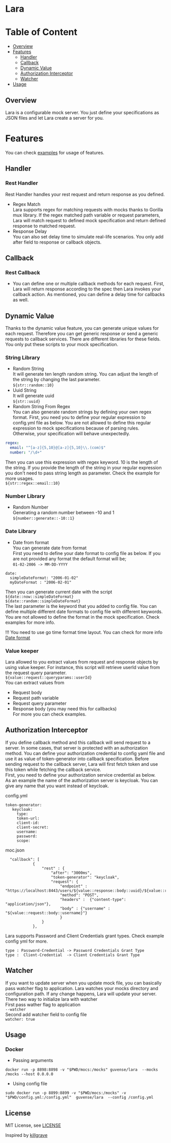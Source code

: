 
# Lara


# Table of Content
- [Overview](#overview)
- [Features](#features)
    * [Handler](#handler)
    * [Callback](#callback)
    * [Dynamic Value](#dynamic-value)
    * [Authorization Interceptor](#authorization-interceptor)
    * [Watcher](#watcher)
 - [Usage](#usage)

## Overview
Lara is a configurable mock server. You just define your specifications as JSON files and let Lara create a server for you.   


# Features
You can check [examples](example) for usage of features.

## Handler
 ### Rest Handler
Rest Handler handles your rest request and return response as you defined.       
- Regex Match     
Lara supports regex for matching requests with mocks thanks to Gorilla mux library. If the regex matched path variable or request parameters, Lara will match request to defined mock specification and return defined response to matched request.      
- Response Delay     
You can also set delay time to simulate real-life scenarios. You only add after field to response or callback objects.     

## Callback
  ### Rest Callback
- You can define one or multiple callback methods for each request. First, Lara will return response according to the spec then Lara invokes your callback action. As mentioned, you can define a delay time for callbacks as well.    


## Dynamic Value
Thanks to the dynamic value feature, you can generate unique values for each request. Therefore you can get generic response or send a generic requests to callback services. There are different libraries for these fields. You only put these scripts to your mock specification.         

### String Library
- Random String    
It will generate ten length random string. You can adjust the length of the string by changing the last parameter.     
`${str::random::10} `
- Uuid String    
It will generate uuid   
`${str::uuid} `
- Random String From Regex   
You can also generate random strings by defining your own regex format. First, you need you to define your regular expression to config.yml file as below. You are not allowed to define this regular expression to mock specifications because of parsing rules.       
Otherwise, your specification will behave unexpectedly.
``` config.yml
regex:
  email: "^[a-z]{5,10}@[a-z]{5,10}\\.(com)$"
  number: "/\d+"
``` 
Then you can use this expression with regex keyword. 10 is the length of the string. If you provide the length of the string in your regular expression you don't need to pass string length as parameter. Check the example for more usages.         
`${str::regex::email::10} `

### Number Library
- Random Number      
Generating a random number between -10 and 1    
`${number::generate::-10::1}`


### Date Library
- Date from format   
You can generate date from format    
First you need to define your date format to config file as below.
If you are not provided any format the default format will be;    
`01-02-2006 -> MM-DD-YYYY`


``` 
date:
  simpleDateFormat: "2006-01-02"
  myDateFormat : "2006-02-01"
``` 
Then you can generate current date with the script     
`${date::now::simpleDateFormat}`    
`${date::random::simpleDateFormat}`  
The last parameter is the keyword that you added to config file. You can define multiple different date formats to config file with different keywords. You are not allowed to define the format in the mock specification. Check examples for more info.

!!! You need to use go time format time layout. You can check for more info
[Date format](https://gosamples.dev/date-format-yyyy-mm-dd/#:~:text=%F0%9F%93%85%20YYYY-MM-DD%20date%20format%20in%20Go&text=To%2)


### Value keeper 
Lara allowed to you extract values from request and response objects by using value keeper.
For instance, this script will retrieve userId value from the request query parameter.       
`${value::request::queryparams::userId}`         
 You can extract values from     
- Request body    
- Request path variable    
- Request query parameter      
- Response body (you may need this for callbacks)     
For more you can check examples.    

## Authorization Interceptor
If you define callback method and this callback will send request to a server. In some cases, that server is protected with an authorization method. You can define your authorization credential to config yaml file and use it as value of token-generator into callback specification. Before sending request to the callback server, Lara will first fetch token and use this token while fetching the callback service.            
First, you need to define your authorization service credential as below.        
As an example the name of the authorization server is keycloak. You can give any name that you want instead of keycloak.      

config.yml
``` 
token-generator:
   keycloak:
     type: 
     token-url:  
     client-id: 
     client-secret:
     username: 
     password: 
     scope: 
```

moc.json
``` 
  "callback": [
            {
                "rest" : {
                    "after": "3000ms",
                    "token-generator": "keycloak",
                    "request": {
                        "endpoint" : "https://localhost:8443/users/${value::response::body::uuid}/${value::request::queryparams::test}",
                        "method": "POST",
                        "headers" :  {"content-type": "application/json"},
                        "body" : {"username" : "${value::request::body::username}"}
                        }
                }
            },
```

Lara supports Password and Client Credentials grant types. Check example config yml for more.

``` 
type : Password-Credential -> Password Credentials Grant Type
type :  Client-Credential  -> Client Credentials Grant Type
``` 

## Watcher 
If you want to update server when you update mock file, you can basically pass watcher flag to application. Lara watches your
mocks directory and configuration path. If any change happens, Lara will update your server.
There two way to initialize lara with watcher   
First pass wather flag to application   
`--watcher`   
Second add watcher field to config file   
`watcher: true`     


## Usage 

### Docker
- Passing arguments 
``` 
docker run -p 8898:8898 -v "$PWD/mocs:/mocks" guvense/lara  --mocks /mocks --host 0.0.0.0
```

- Using config file
```
sudo docker run -p 8899:8899 -v "$PWD/mocs:/mocks" -v "$PWD/config.yml:/config.yml"  guvense/lara  --config /config.yml
```


## License
MIT License, see [LICENSE](https://github.com/guvense/lara/blob/main/LICENSE)


Inspired by  [killgrave](https://github.com/friendsofgo/killgrave)
